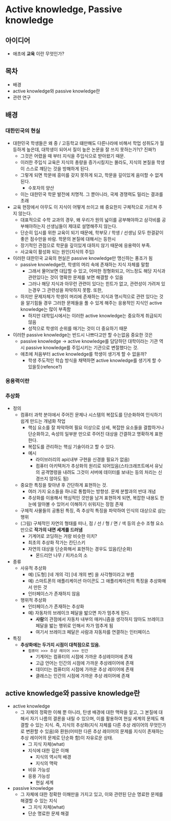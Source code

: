 # Active knowledge, Passive knowledge

## 아이디어

- 애초에 **교육** 이란 무엇인가?

## 목차

- 배경
- active knowledge와 passive knowledge란
- 관련 연구

## 배경

### 대한민국의 현실

- 대한민국 학생들은 왜 중 / 고등학교 떄만해도 다른나라에 비해서 학업 성취도가 월등하게 높은데, 대학생이 되어서 질이 높은 논문을 잘 쓰지 못하는가?(? 진짜?)
  - 그것은 어렸을 때 부터 지식을 주입식으로 받아왔기 때문.
  - 이러한 주입식 교육은 지식의 총량을 증가시킬지는 몰라도, 지식의 본질을 학생이 스스로 꺠닫는 것을 방해하게 된다.
  - 그렇게 되면 학문에 흥미를 갖지 못하게 되고, 학문을 깊이있게 음미할 수 없게 된다.
    - 수포자의 양산
  - 이는 대한민국 학문 발전에 치명적. 그 뿐아니라, 국제 경쟁력도 밀리는 결과를 초래
- 교육 현장에서 아무도 이 지식이 어떻게 쓰이고 왜 중요한지 구체적으로 가르쳐 주지 않는다.
  - 대표적으로 수학 교과의 경우, 왜 우리가 원의 넓이를 공부해야하고 삼각비를 공부해야하는지 선생님들이 제대로 설명해주지 않는다.
  - 단순히 입시를 위한 교육이 되기 때문에, 학부모 / 학생 / 선생님 모두 한결같이 좋은 점수만을 바람. 학문의 본질에 대해서는 등한시
  - 장기적인 관점으로 학문을 깊이있게 대하지 않기 때문에 응용력이 부족.
  - 사교육이 활성화 되는 원인(지식의 주입)
- 이러한 대한민국 교육의 현실은 passive knowledge만 맹신하는 풍조가 됨
  - passive knowledge란, 학생의 머리 속에 존재하는 지식 자체를 말함
    - 그래서 물어보면 대답할 수 있고, 어떠한 정형화되고, 어느정도 해당 지식과 관련있다는 것이 명확한 문제를 보면 해결할 수 있음
    - 그러나 해당 지식과 아무런 관련이 있다는 힌트가 없고, 관련성이 가려져 있는경우 그 관련성을 파악하지 못함. 또한,
  - 하지만 문제자체가 학생이 머리에 존재하는 지식과 명시적으로 관련 있다는 것을 알기힘들 경우 그러한 문제들을 풀 수 있게 해주는 응용적인 지식인 active knowledge는 많이 부족함
    - 하지만 대학입시에서는 이러한 active knowledge는 중요하게 취급되지 않음
    - 성적으로 학생의 순위를 매기는 것이 더 중요하기 때문
- 이러한 passive knowledge는 반드시 나쁘다고만 할 수는없음 중요한 것은
  - passive knowledge -> active knowledge를 담당하던 대학이라는 기관 역시 passive knowledge를 주입시키는 기관으로 변절했다는 것.
  - 애초에 처음부터 active knowledge를 학생이 생기게 할 수 없을까?
    - 학생 주도적인 학습 방식을 채택하면 active knowledge를 생기게 할 수 있을듯(refence?)

### 응용력이란

### 추상화

- 정의
  - 컴퓨터 과학 분야에서 주어진 문제나 시스템의 복잡도를 단순화하여 인식하기 쉽게 만드는 개념화 작업
    - 핵심 요소를 잘 파악하여 필요 이상으로 상세, 복잡한 요소들을 결합하거나 단순화하고, 속성의 일부분 만으로 주어진 대상을 간결하고 명확하게 표현한다.
    - 복잡도를 관리하는 핵심 기술이라고 할 수 있다.
    - 예시
      - 라이브러리의 api(내부 구현을 신경쓸 필요가 없음)
      - 컴퓨터 아키텍처가 추상화의 원리로 되어있음(스타크래프트에서 유닛의 공격명령을 내려도 그것이 서버에 데이터를 보내는 등의 처리는 신경쓰지 않아도 됨)
  - 중요한 특징을 찾아낸 후 간단하게 표현하는 것.
    - 여러 가지 요소들을 하나로 통합하는 방향성. 문제 분할과의 반대 개념
    - 추상화를 이용해서 핵심적인 것만을 남겨 표현하게 되면, 복잡한 내용도 한 눈에 알아볼 수 있어서 이해하기 쉬워지는 장점 존재
  - 구체적 사물들의 공통된 특징, 즉 추상적 특징을 파악하여 인식의 대상으로 삼는 행위
  - (그림) 구체적인 자연의 형태를 떠나, 점 / 선 / 형 / 면 / 색 등의 순수 조형 요소만으로 **작가의 내면 세계를 드러냄**
    - 기계어로 코딩하는 거랑 비슷한 이치?
    - 최초의 추상화 작가는 칸딘스키
    - 자연의 대상을 단순화해서 표현하는 경우도 있음(단순화)
      - 몬드리안 나무 / 피카소의 소
- 종류
  - 사유적 추상화
    - 예) [도형] [네 개의 각] [네 개의 변] 을 사각형이라고 부름
    - 예) 스마트폰의 애플리케이션 아이콘도 그 애플리케이션의 특징을 추상화해서 만든 것
    - 인터페이스가 존재하지 않음
  - 행위적 추상화
    - 인터페이스가 존재하는 추상화
    - 예) 자동차의 브레이크 페달을 밟으면 차가 멈추게 된다.
      - **사람**의 관점에서 자동차 내부의 매커니즘을 생각하지 않아도 브레이크 페달을 밟는 행위로 인해서 차가 멈추게 됨
      - 여기서 브레이크 페달은 사람과 자동차를 연결하는 인터페이스
- 특징
  - **추상화에는 두가지 시점이 대척점으로 있음.**
    - `컴퓨터 >>> 추상 레이어 >>> 인간`
      - 기계어는 컴퓨터의 시점에 가까운 추상레이어에 존재
      - 고급 언어는 인간의 시점에 가까운 추상레이어에 존재
      - 데이터는 컴퓨터의 시점에 가까운 추상 레이어에 존재
      - 클래스는 인간의 시점에 가까운 추상 레이어에 존재


## active knowledge와 passive knowledge란

- active knowledge
  - 그 자체의 정확한 이해 뿐 아니라, 탄생 배경에 대한 맥락을 알고, 그 본질에 대해서 자기 나름의 결론을 내릴 수 있으며, 이를 활용하여 현실 세계의 문제도 해결할 수 있는 지식. 즉, 지식의 추상화(지식 자체를 다른 추상 레이어의 무엇인가로 변환할 수 있음)와 환원(어떠한 다른 추상 레이어의 문제를 지식이 존재하는 추상 레이어의 문제로 단순화 함)이 자유로운 상태.
    - 그 지식 자체(what)
    - 지식에 대한 깊은 이해
      - 지식의 역시적 배경
      - 지식의 맥락
    - 비유 가능성
    - 응용 가능성
      - 현실 세계
- passive knowledge
  - 그 자체에 대한 정확한 이해만을 가지고 있고, 이와 관련된 단순 명료한 문제를 해결할 수 있는 지식
    - 그 지식 자체(what)
    - 단순 명료한 문제 해결
